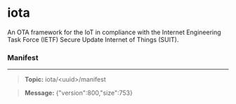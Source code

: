 # iota
An OTA framework for the IoT in compliance with the Internet Engineering Task Force (IETF) Secure Update Internet of Things (SUIT).

### Manifest

***

> **Topic:** iota/\<uuid\>/manifest

> **Message:** {"version":800,"size":753} 
